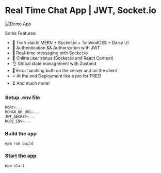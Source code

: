 # Real Time Chat App | JWT, Socket.io

![Demo App]([https://i.ibb.co/fXmZdnz/Screenshot-10.png](https://firebasestorage.googleapis.com/v0/b/my-inventory-871aa.appspot.com/o/FreeChat%2Fthemes-freechat.png?alt=media&token=c5cb73cd-4170-4172-abbe-02a3e1ef8baa))

Some Features:

-   🌟 Tech stack: MERN + Socket.io + TailwindCSS + Daisy UI
-   🎃 Authentication && Authorization with JWT
-   👾 Real-time messaging with Socket.io
-   🚀 Online user status (Socket.io and React Context)
-   👌 Global state management with Zustand
-   🐞 Error handling both on the server and on the client
-   ⭐ At the end Deployment like a pro for FREE!
-   ⏳ And much more!

### Setup .env file

```js
PORT=...
MONGO_DB_URI=...
JWT_SECRET=...
NODE_ENV=...
```

### Build the app

```shell
npm run build
```

### Start the app

```shell
npm start
```

